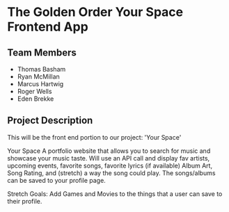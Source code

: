 # The Golden Order Your Space Frontend App

## Team Members
* Thomas Basham
* Ryan McMillan
* Marcus Hartwig
* Roger Wells
* Eden Brekke

## Project Description 
This will be the front end portion to our project: 'Your Space'

Your Space A portfolio website that allows you to search for music and showcase your music taste. Will use an API call and display fav artists, upcoming events, favorite songs, favorite lyrics (if available) Album Art, Song Rating, and (stretch) a way the song could play. 
The songs/albums can be saved to your profile page. 

Stretch Goals: Add Games and Movies to the things that a user can save to their profile. 
